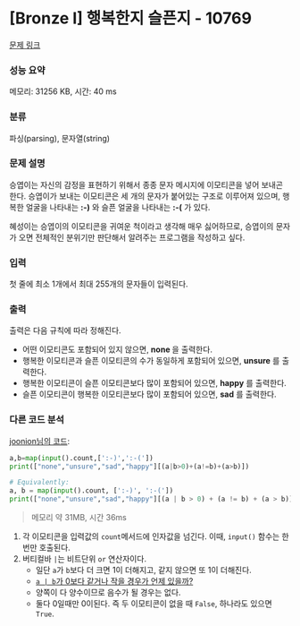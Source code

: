 # [Bronze I] 행복한지 슬픈지 - 10769 

[문제 링크](https://www.acmicpc.net/problem/10769) 

### 성능 요약

메모리: 31256 KB, 시간: 40 ms

### 분류

파싱(parsing), 문자열(string)

### 문제 설명

<p>승엽이는 자신의 감정을 표현하기 위해서 종종 문자 메시지에 이모티콘을 넣어 보내곤 한다. 승엽이가 보내는 이모티콘은 세 개의 문자가 붙어있는 구조로 이루어져 있으며, 행복한 얼굴을 나타내는 <strong>:-)</strong> 와 슬픈 얼굴을 나타내는 <strong>:-(</strong> 가 있다.</p>

<p>혜성이는 승엽이의 이모티콘을 귀여운 척이라고 생각해 매우 싫어하므로, 승엽이의 문자가 오면 전체적인 분위기만 판단해서 알려주는 프로그램을 작성하고 싶다.</p>

### 입력 

 <p>첫 줄에 최소 1개에서 최대 255개의 문자들이 입력된다.</p>

### 출력 

 <p>출력은 다음 규칙에 따라 정해진다.</p>

<ul>
	<li>어떤 이모티콘도 포함되어 있지 않으면, <strong>none </strong>을 출력한다.</li>
	<li>행복한 이모티콘과 슬픈 이모티콘의 수가 동일하게 포함되어 있으면, <strong>unsure</strong> 를 출력한다.</li>
	<li>행복한 이모티콘이 슬픈 이모티콘보다 많이 포함되어 있으면, <strong>happy</strong> 를 출력한다.</li>
	<li>슬픈 이모티콘이 행복한 이모티콘보다 많이 포함되어 있으면, <strong>sad</strong> 를 출력한다.</li>
</ul>

### 다른 코드 분석

[joonion님의 코드](https://www.acmicpc.net/source/53804388):
```python
a,b=map(input().count,[':-)',':-('])
print(["none","unsure","sad","happy"][(a|b>0)+(a!=b)+(a>b)])

# Equivalently:
a, b = map(input().count, [':-)', ':-('])
print(["none","unsure","sad","happy"][(a | b > 0) + (a != b) + (a > b)])
```
>  메모리 약 31MB, 시간 36ms

1. 각 이모티콘을 입력값의 `count`메서드에 인자값을 넘긴다. 이때, `input()` 함수는 한번만 호출된다.
2. 버티컬바 `|`는 비트단위 `or` 연산자이다. 
	- 일단 `a`가 `b`보다 더 크면 1이 더해지고, 같지 않으면 또 1이 더해진다.
	- [`a | b`가 0보다 같거나 작을 경우가 언제 있을까?](https://jays-log1111.tistory.com/entry/4-2-%ED%8C%8C%EC%9D%B4%EC%8D%AC-%EB%B9%84%ED%8A%B8%EC%97%B0%EC%82%B0%EC%9E%90-2%EC%9D%98-%EB%B3%B4%EC%88%98-%EA%B3%B5%EB%B6%80%ED%95%98%EA%B8%B0#:~:text=%EA%B0%80%EC%9E%A5%20%EC%99%BC%EC%AA%BD%20%EB%B9%84%ED%8A%B8%EA%B0%80%200,%EB%9D%BC%EB%8A%94%20%EA%B2%83%EC%9D%84%20%EC%95%8C%20%EC%88%98%20%EC%9E%88%EC%8A%B5%EB%8B%88%EB%8B%A4.)
	- 양쪽이 다 양수이므로 음수가 될 경우는 없다.
	- 둘다 0일때만 0이된다. 즉 두 이모티콘이 없을 때 `False`, 하나라도 있으면 `True`.